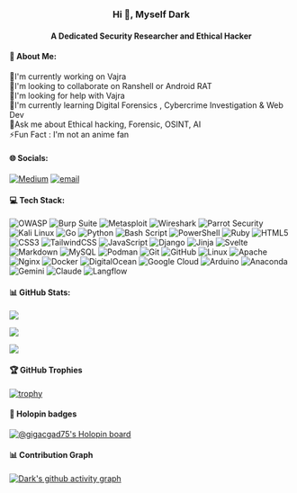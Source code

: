 
<h3 align="center">Hi 👋, Myself Dark  </h3>
<h4 align="center">A Dedicated Security Researcher and Ethical Hacker </h4>




#### 💫 About Me:

🔭I'm currently working on Vajra  <br>👯I'm looking to collaborate on Ranshell or Android RAT<br>🤝I'm looking for help with Vajra<br>🌱I'm currently learning Digital Forensics , Cybercrime Investigation & Web Dev <br>💭Ask me about Ethical hacking, Forensic, OSINT, AI<br>⚡Fun Fact : I'm not an anime fan


#### 🌐 Socials:
[![Medium](https://img.shields.io/badge/Medium-12100E?logo=medium&logoColor=white)](https://medium.com/@kurious_kakashi) [![email](https://img.shields.io/badge/Email-D14836?logo=gmail&logoColor=white)](mailto:pookielinuxuser@tutamail.com) 


#### 💻 Tech Stack:
![OWASP](https://img.shields.io/badge/OWASP-%23425cbb.svg?style=for-the-badge&logo=owasp&logoColor=white)
![Burp Suite](https://img.shields.io/badge/Burp_Suite-%23FF6633.svg?style=for-the-badge&logo=burpsuite&logoColor=white)
![Metasploit](https://img.shields.io/badge/Metasploit-%233f72af.svg?style=for-the-badge&logo=metasploit&logoColor=white)
![Wireshark](https://img.shields.io/badge/Wireshark-%233498db.svg?style=for-the-badge&logo=wireshark&logoColor=)
![Parrot Security](https://img.shields.io/badge/Parrot_Security-%23000000.svg?style=for-the-badge&logo=parrot-security&logoColor=)
![Kali Linux](https://img.shields.io/badge/Kali_Linux-%23268BDB.svg?style=for-the-badge&logo=kalilinux&logoColor=white)
![Go](https://img.shields.io/badge/go-%2300ADD8.svg?style=for-the-badge&logo=go&logoColor=white) 
![Python](https://img.shields.io/badge/python-3670A0?style=for-the-badge&logo=python&logoColor=ffdd54)
![Bash Script](https://img.shields.io/badge/bash_script-%23000000.svg?style=for-the-badge&logo=gnu-bash&logoColor=white)
![PowerShell](https://img.shields.io/badge/PowerShell-%235391FE.svg?style=for-the-badge&logo=powershell&logoColor=white) 
![Ruby](https://img.shields.io/badge/ruby-%23CC342D.svg?style=for-the-badge&logo=ruby&logoColor=white)
![HTML5](https://img.shields.io/badge/html5-%23E34F26.svg?style=for-the-badge&logo=html5&logoColor=white) 
![CSS3](https://img.shields.io/badge/css3-%231572B6.svg?style=for-the-badge&logo=css3&logoColor=white) 
![TailwindCSS](https://img.shields.io/badge/tailwindcss-%2338B2AC.svg?style=for-the-badge&logo=tailwind-css&logoColor=white) 
![JavaScript](https://img.shields.io/badge/javascript-%23323330.svg?style=for-the-badge&logo=javascript&logoColor=%23F7DF1E) 
![Django](https://img.shields.io/badge/django-%23092E20.svg?style=for-the-badge&logo=django&logoColor=white)
![Jinja](https://img.shields.io/badge/jinja-white.svg?style=for-the-badge&logo=jinja&logoColor=black) 
![Svelte](https://img.shields.io/badge/svelte-%23f1413d.svg?style=for-the-badge&logo=svelte&logoColor=white) 
![Markdown](https://img.shields.io/badge/markdown-%23000000.svg?style=for-the-badge&logo=markdown&logoColor=white) 
![MySQL](https://img.shields.io/badge/mysql-4479A1.svg?style=for-the-badge&logo=mysql&logoColor=white) 
![Podman](https://img.shields.io/badge/podman-white?style=for-the-badge&logo=podman&logoColor=D5A7D6)
![Git](https://img.shields.io/badge/Git-grey?style=for-the-badge&logo=git&logoColor=orange)
![GitHub](https://img.shields.io/badge/Github-D5A7D6?style=for-the-badge&logo=github&logoColor=black) 
![Linux](https://img.shields.io/badge/linux-%23121011.svg?style=for-the-badge&logo=linux&logoColor=yellow)
![Apache](https://img.shields.io/badge/apache-%23D42029.svg?style=for-the-badge&logo=apache&logoColor=white) 
![Nginx](https://img.shields.io/badge/nginx-%23009639.svg?style=for-the-badge&logo=nginx&logoColor=white) 
![Docker](https://img.shields.io/badge/docker-%230db7ed.svg?style=for-the-badge&logo=docker&logoColor=white)
![DigitalOcean](https://img.shields.io/badge/DigitalOcean-%230167ff.svg?style=for-the-badge&logo=digitalOcean&logoColor=white) 
![Google Cloud](https://img.shields.io/badge/GoogleCloud-%234285F4.svg?style=for-the-badge&logo=google-cloud&logoColor=white) 
![Arduino](https://img.shields.io/badge/arduino-00878F?style=for-the-badge&logo=arduino&logoColor=ffdd54) 
![Anaconda](https://img.shields.io/badge/Anaconda-%2344A833.svg?style=for-the-badge&logo=anaconda&logoColor=white)
![Gemini](https://img.shields.io/badge/Google_Gemini-%23268BDB.svg?style=for-the-badge&logo=google-gemini&logoColor=white)
![Claude](https://img.shields.io/badge/Claude-%23DA7756.svg?style=for-the-badge&logo=claude&logoColor=black)
![Langflow](https://img.shields.io/badge/langflow-%23000000.svg?style=for-the-badge&logo=langflow&logoColor=white)




#### 📊 GitHub Stats:
![](https://github-readme-stats.vercel.app/api?username=gigachad80&theme=vision-friendly-dark&hide_border=false&include_all_commits=true&count_private=false)<br/>

![](https://nirzak-streak-stats.vercel.app?user=gigachad80&theme=vision-friendly-dark&mode=weekly)<br/>

![](https://github-readme-stats.vercel.app/api/top-langs/?username=gigachad80&theme=vision-friendly-dark&hide_border=false&include_all_commits=true&count_private=false&layout=compact)

#### 🏆 GitHub Trophies
[![trophy](https://github-profile-trophy.vercel.app/?username=gigachad80&theme=juicyfresh)](https://github.com/gigachad80/github-profile-trophy)
 

#### 🐳 Holopin badges
<!-- Proudly created with GPRM ( https://gprm.itsvg.in ) -->

[![@gigacgad75's Holopin board](https://holopin.me/gigachad80)](https://holopin.io/@gigachad80)

#### 📊 Contribution Graph 

[![Dark's github activity graph](https://github-readme-activity-graph.vercel.app/graph?username=gigachad80&theme=chartreuse-dark)](https://github.comm/gigachad80/github-readme-activity-graph)
